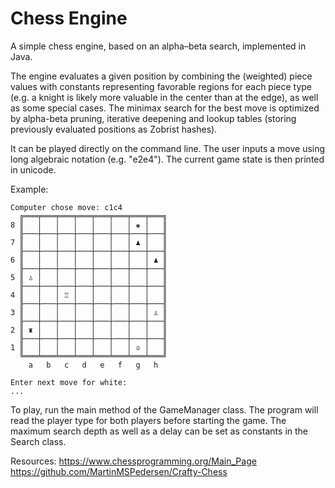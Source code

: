 # Chess Engine

A simple chess engine, based on an alpha–beta search, implemented in Java.

The engine evaluates a given position by combining the (weighted) piece values with constants representing favorable regions for each piece type (e.g. a knight is likely more valuable in the center than at the edge), as well as some special cases. The minimax search for the best move is optimized by alpha-beta pruning, iterative deepening and lookup tables (storing previously evaluated positions as Zobrist hashes).

It can be played directly on the command line. The user inputs a move using long algebraic notation (e.g. "e2e4"). The current game state is then printed in unicode.

Example:
```text
Computer chose move: c1c4
  ╔═══╤═══╤═══╤═══╤═══╤═══╤═══╤═══╗
8 ║   │   │   │   │   │   │ ♚ │   ║
  ╟───┼───┼───┼───┼───┼───┼───┼───╢
7 ║   │   │   │   │   │   │ ♟ │   ║
  ╟───┼───┼───┼───┼───┼───┼───┼───╢
6 ║   │   │   │   │   │   │   │ ♟ ║
  ╟───┼───┼───┼───┼───┼───┼───┼───╢
5 ║ ♙ │   │   │   │   │   │   │   ║
  ╟───┼───┼───┼───┼───┼───┼───┼───╢
4 ║   │   │ ♖ │   │   │   │   │   ║
  ╟───┼───┼───┼───┼───┼───┼───┼───╢
3 ║   │   │   │   │   │   │   │ ♙ ║
  ╟───┼───┼───┼───┼───┼───┼───┼───╢
2 ║ ♜ │   │   │   │   │   │   │   ║
  ╟───┼───┼───┼───┼───┼───┼───┼───╢
1 ║   │   │   │   │   │   │ ♔ │   ║
  ╚═══╧═══╧═══╧═══╧═══╧═══╧═══╧═══╝
    a   b   c   d   e   f   g   h  

Enter next move for white: 
...
```

To play, run the main method of the GameManager class. The program will read the player type for both players before starting the game.
The maximum search depth as well as a delay can be set as constants in the Search class.


Resources:
https://www.chessprogramming.org/Main_Page
https://github.com/MartinMSPedersen/Crafty-Chess
